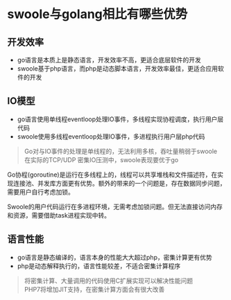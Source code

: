# swoole与golang相比有哪些优势

开发效率
----
* go语言是本质上是静态语言，开发效率不高，更适合底层软件的开发
* swoole基于php语言，而php是动态脚本语言，开发效率最佳，更适合应用软件的开发

IO模型
----
* go语言使用单线程eventloop处理IO事件，多线程实现协程调度，执行用户层代码
* swoole使用多线程eventloop处理IO事件，多进程执行用户层php代码

> Go对与IO事件的处理是单线程的，无法利用多核，吞吐量稍弱于swoole  
> 在实际的TCP/UDP 密集IO压测中，swoole表现要优于go

Go协程(goroutine)是运行在多线程上的，线程可以共享堆栈和文件描述符，在实现连接池、并发库方面更有优势。额外的带来的一个问题是，存在数据同步问题，需要用户自行考虑加锁。

Swoole的用户代码运行在多进程环境，无需考虑加锁问题。但无法直接访问内存和资源，需要借助task进程实现中转。

语言性能
----
* go语言是静态编译的，语言本身的性能大大超过php，密集计算更有优势
* php是动态解释执行的，语言性能较差，不适合密集计算程序 

> 将密集计算、大量调用的代码使用C扩展实现可以解决性能问题  
> PHP7将增加JIT支持，在密集计算方面会有很大改善  